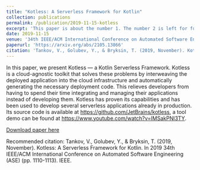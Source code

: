 ```yaml
---
title: "Kotless: A Serverless Framework for Kotlin"
collection: publications
permalink: /publication/2019-11-15-kotless
excerpt: 'This paper is about the number 1. The number 2 is left for future work.'
date: 2019-11-15
venue: '34th IEEE/ACM International Conference on Automated Software Engineering <b>(ASE-2019)</b>'
paperurl: 'https://arxiv.org/abs/2105.13866'
citation: 'Tankov, V., Golubev, Y., & Bryksin, T. (2019, November). Kotless: A Serverless Framework for Kotlin. In 2019 34th IEEE/ACM International Conference on Automated Software Engineering (ASE) (pp. 1110-1113). IEEE.'
---
```

In this paper, we present Kotless — a Kotlin Serverless Framework. Kotless is a cloud-agnostic toolkit that solves 
these problems by interweaving the deployed application into the cloud infrastructure and automatically generating 
the necessary deployment code. This relieves developers from having to spend their time integrating and managing their
applications instead of developing them. Kotless has proven its capabilities and has been used to develop several 
serverless applications already in production. Its source code is available at https://github.com/JetBrains/kotless, 
a tool demo can be found at https://www.youtube.com/watch?v=IMSakPNl3TY.

[Download paper here](https://arxiv.org/pdf/2105.13866.pdf)

Recommended citation: Tankov, V., Golubev, Y., & Bryksin, T. (2019, November). Kotless: A Serverless Framework for Kotlin. In 2019 34th IEEE/ACM International Conference on Automated Software Engineering (ASE) (pp. 1110-1113). IEEE.